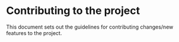 # Contributing to the project

This document sets out the guidelines for contributing changes/new features to the project.
